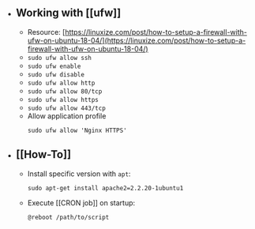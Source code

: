 - ## Working with [[ufw]]
	- Resource: [https://linuxize.com/post/how-to-setup-a-firewall-with-ufw-on-ubuntu-18-04/](https://linuxize.com/post/how-to-setup-a-firewall-with-ufw-on-ubuntu-18-04/)
	- `sudo ufw allow ssh`
	- `sudo ufw enable`
	- `sudo ufw disable`
	- `sudo ufw allow http`
	- `sudo ufw allow 80/tcp`
	- `sudo ufw allow https`
	- `sudo ufw allow 443/tcp`
	- Allow application profile
	  ```
	  sudo ufw allow 'Nginx HTTPS'
	  ```
- ## [[How-To]]
	- Install specific version with `apt`:
	  ```
	  sudo apt-get install apache2=2.2.20-1ubuntu1
	  ```
	- Execute [[CRON job]] on startup:
	  ```
	  @reboot /path/to/script
	  ```